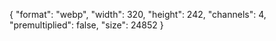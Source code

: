 {
  "format": "webp",
  "width": 320,
  "height": 242,
  "channels": 4,
  "premultiplied": false,
  "size": 24852
}